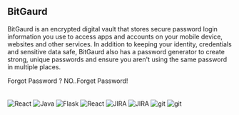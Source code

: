 ## BitGaurd

BitGaurd is an encrypted digital vault that stores secure password login information you use to access apps and accounts on your mobile device, websites and other services. In addition to keeping your identity, credentials and sensitive data safe, BitGaurd also has a password generator to create strong, unique passwords and ensure you aren't using the same password in multiple places.

Forgot Password ? 
NO..Forget Password!
<br>
<br>
<br>
![React](https://img.shields.io/badge/ReactNative-20232A?style=for-the-badge&logo=react&logoColor=61DAFB)
![Java](https://img.shields.io/badge/Firebase-ED8B00?style=for-the-badge&logo=firebase&logoColor=white)
![Flask](https://img.shields.io/badge/CSS3-1572B6?style=for-the-badge&logo=css3&logoColor=white)
![React](	https://img.shields.io/badge/JavaScript-323330?style=for-the-badge&logo=javascript&logoColor=F7DF1E)
![JIRA](https://img.shields.io/badge/Visual_Studio_Code-0078D4?style=for-the-badge&logo=visual%20studio%20code&logoColor=white)
![JIRA](https://img.shields.io/badge/GitHub-100000?style=for-the-badge&logo=github&logoColor=white)
 ![git](https://img.shields.io/badge/GIT-E44C30?style=for-the-badge&logo=git&logoColor=white)
 ![git](https://img.shields.io/badge/TypeScript-007ACC?style=for-the-badge&logo=typescript&logoColor=white)
